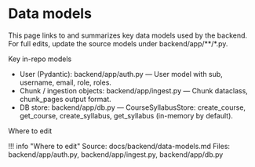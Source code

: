 # Data models

This page links to and summarizes key data models used by the backend. For full edits, update the source models under backend/app/**/*.py.

Key in-repo models

- User (Pydantic): backend/app/auth.py — User model with sub, username, email, role, roles.
- Chunk / ingestion objects: backend/app/ingest.py — Chunk dataclass, chunk_pages output format.
- DB store: backend/app/db.py — CourseSyllabusStore: create_course, get_course, create_syllabus, get_syllabus (in-memory by default).

Where to edit

!!! info "Where to edit"
    Source: docs/backend/data-models.md
    Files: backend/app/auth.py, backend/app/ingest.py, backend/app/db.py
